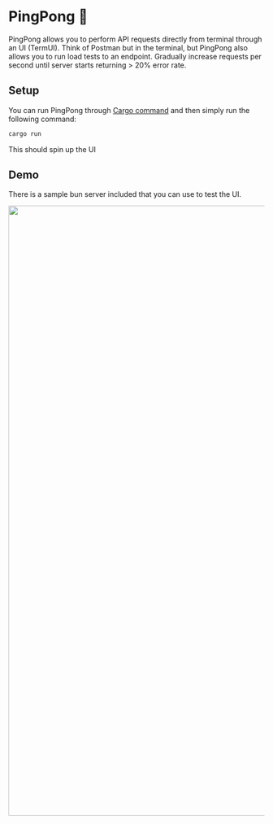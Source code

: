 # PingPong 🏓

PingPong allows you to perform API requests directly from terminal through an UI (TermUI). Think of Postman but in the terminal, but PingPong also allows you to run load tests to an endpoint. Gradually increase requests per second until server starts returning > 20% error rate.

## Setup

You can run PingPong through [Cargo command](https://rustup.rs/) and then simply run the following command:

```sh
cargo run
```

This should spin up the UI

## Demo

There is a sample bun server included that you can use to test the UI.

<p align="center">
    <img src="assets/pingpong_demo.gif" width="1200" alt="PingPong UI Demo">
</p>
